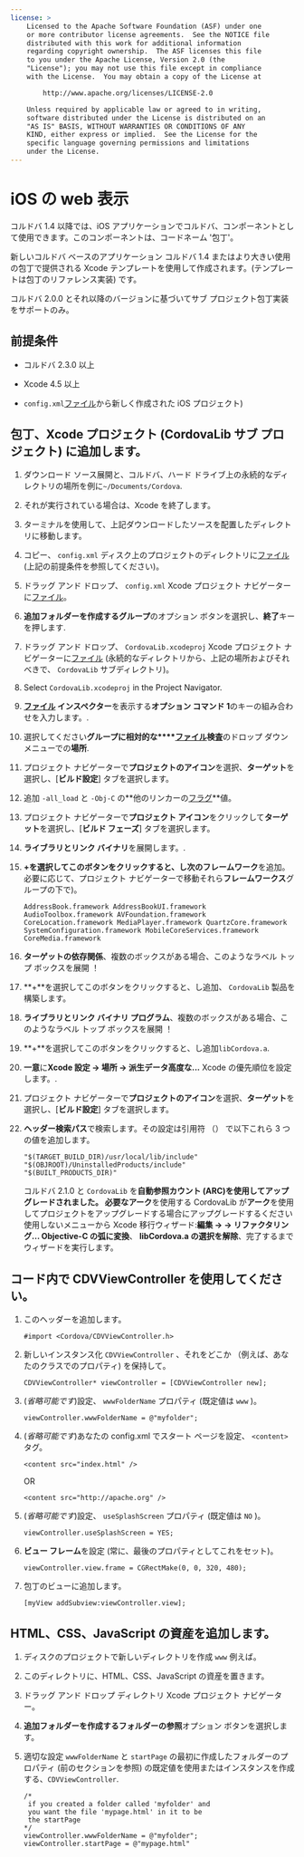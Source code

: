 ```yaml
---
license: >
    Licensed to the Apache Software Foundation (ASF) under one
    or more contributor license agreements.  See the NOTICE file
    distributed with this work for additional information
    regarding copyright ownership.  The ASF licenses this file
    to you under the Apache License, Version 2.0 (the
    "License"); you may not use this file except in compliance
    with the License.  You may obtain a copy of the License at

        http://www.apache.org/licenses/LICENSE-2.0

    Unless required by applicable law or agreed to in writing,
    software distributed under the License is distributed on an
    "AS IS" BASIS, WITHOUT WARRANTIES OR CONDITIONS OF ANY
    KIND, either express or implied.  See the License for the
    specific language governing permissions and limitations
    under the License.
---
```


# iOS の web 表示

コルドバ 1.4 以降では、iOS アプリケーションでコルドバ、コンポーネントとして使用できます。このコンポーネントは、コードネーム '包丁'。

新しいコルドバ ベースのアプリケーション コルドバ 1.4 またはより大きい使用の包丁で提供される Xcode テンプレートを使用して作成されます。(テンプレートは包丁のリファレンス実装) です。

コルドバ 2.0.0 とそれ以降のバージョンに基づいてサブ プロジェクト包丁実装をサポートのみ。

## 前提条件

*   コルドバ 2.3.0 以上

*   Xcode 4.5 以上

*   `config.xml`<a href="../../../cordova/file/fileobj/fileobj.html">ファイル</a>から新しく作成された iOS プロジェクト)

## 包丁、Xcode プロジェクト (CordovaLib サブ プロジェクト) に追加します。

1.  ダウンロード ソース展開と、コルドバ、ハード ドライブ上の永続的なディレクトリの場所を例に`~/Documents/Cordova`.

2.  それが実行されている場合は、Xcode を終了します。

3.  ターミナルを使用して、上記ダウンロードしたソースを配置したディレクトリに移動します。

4.  コピー、 `config.xml` ディスク上のプロジェクトのディレクトリに<a href="../../../cordova/file/fileobj/fileobj.html">ファイル</a> (上記の前提条件を参照してください)。

5.  ドラッグ アンド ドロップ、 `config.xml` Xcode プロジェクト ナビゲーターに<a href="../../../cordova/file/fileobj/fileobj.html">ファイル</a>。

6.  **追加フォルダーを作成するグループ**のオプション ボタンを選択し、**終了**キーを押します.

7.  ドラッグ アンド ドロップ、 `CordovaLib.xcodeproj` Xcode プロジェクト ナビゲーターに<a href="../../../cordova/file/fileobj/fileobj.html">ファイル</a> (永続的なディレクトリから、上記の場所およびそれべきで、 `CordovaLib` サブディレクトリ)。

8.  Select `CordovaLib.xcodeproj` in the Project Navigator.

9.  **<a href="../../../cordova/file/fileobj/fileobj.html">ファイル</a> インスペクター**を表示する**オプション コマンド 1**のキーの組み合わせを入力します。.

10. 選択してください**グループに相対的な****<a href="../../../cordova/file/fileobj/fileobj.html">ファイル</a>検査**のドロップ ダウン メニューでの**場所**.

11. プロジェクト ナビゲーターで**プロジェクトのアイコン**を選択、**ターゲット**を選択し、[**ビルド設定**] タブを選択します。

12. 追加 `-all_load` と `-Obj-C` の**他のリンカーの<a href="../../../cordova/file/flags/flags.html">フラグ</a>**値。

13. プロジェクト ナビゲーターで**プロジェクト アイコン**をクリックして**ターゲット**を選択し、[**ビルド フェーズ**] タブを選択します。

14. **ライブラリとリンク バイナリ**を展開します。.

15. **+**を選択してこのボタンをクリックすると、し次の**フレームワーク**を追加。必要に応じて、プロジェクト ナビゲーターで移動それら**フレームワークス**グループの下で)。
    
        AddressBook.framework AddressBookUI.framework AudioToolbox.framework AVFoundation.framework CoreLocation.framework MediaPlayer.framework QuartzCore.framework SystemConfiguration.framework MobileCoreServices.framework CoreMedia.framework
        

16. **ターゲットの依存関係**、複数のボックスがある場合、このようなラベル トップ ボックスを展開 ！

17. **+**を選択してこのボタンをクリックすると、し追加、 `CordovaLib` 製品を構築します。

18. **ライブラリとリンク バイナリ プログラム**、複数のボックスがある場合、このようなラベル トップ ボックスを展開 ！

19. **+**を選択してこのボタンをクリックすると、し追加`libCordova.a`.

20. **一意**に**Xcode 設定 → 場所 → 派生データ高度な...** Xcode の優先順位を設定します。.

21. プロジェクト ナビゲーターで**プロジェクトのアイコン**を選択、**ターゲット**を選択し、[**ビルド設定**] タブを選択します。

22. **ヘッダー検索パス**で検索します。その設定は引用符 （） で以下これら 3 つの値を追加します。
    
        "$(TARGET_BUILD_DIR)/usr/local/lib/include"        
        "$(OBJROOT)/UninstalledProducts/include"
        "$(BUILT_PRODUCTS_DIR)"
        
    
    コルドバ 2.1.0 と `CordovaLib` を**自動参照カウント (ARC)**を使用してアップグレードされました。 必要な**アーク**を使用する CordovaLib が**アーク**を使用してプロジェクトをアップグレードする場合にアップグレードするください使用しないメニューから Xcode 移行ウィザード:**編集 → → リファクタリング... Objective-C の弧に変換**、 **libCordova.a の選択を解除**、完了するまでウィザードを実行します。

## コード内で CDVViewController を使用してください。

1.  このヘッダーを追加します。
    
        #import <Cordova/CDVViewController.h>
        

2.  新しいインスタンス化 `CDVViewController` 、それをどこか （例えば、あなたのクラスでのプロパティ) を保持して。
    
        CDVViewController* viewController = [CDVViewController new];
        

3.  (*省略可能です*)設定、 `wwwFolderName` プロパティ (既定値は `www` )。
    
        viewController.wwwFolderName = @"myfolder";
        

4.  (*省略可能です*)あなたの config.xml でスタート ページを設定、 `<content>` タグ。
    
        <content src="index.html" />
        
    
    OR
    
        <content src="http://apache.org" />
        

5.  (*省略可能です*)設定、 `useSplashScreen` プロパティ (既定値は `NO` )。
    
        viewController.useSplashScreen = YES;
        

6.  **ビュー フレーム**を設定 (常に、最後のプロパティとしてこれをセット)。
    
        viewController.view.frame = CGRectMake(0, 0, 320, 480);
        

7.  包丁のビューに追加します。
    
        [myView addSubview:viewController.view];
        

## HTML、CSS、JavaScript の資産を追加します。

1.  ディスクのプロジェクトで新しいディレクトリを作成 `www` 例えば。

2.  このディレクトリに、HTML、CSS、JavaScript の資産を置きます。

3.  ドラッグ アンド ドロップ ディレクトリ Xcode プロジェクト ナビゲーター。

4.  **追加フォルダーを作成するフォルダーの参照**オプション ボタンを選択します。

5.  適切な設定 `wwwFolderName` と `startPage` の最初に作成したフォルダーのプロパティ (前のセクションを参照) の既定値を使用またはインスタンスを作成する、`CDVViewController`.
    
        /*
         if you created a folder called 'myfolder' and
         you want the file 'mypage.html' in it to be
         the startPage
        */
        viewController.wwwFolderName = @"myfolder";
        viewController.startPage = @"mypage.html"